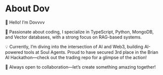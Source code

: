 # About Dov

👋 Hello! I’m Dovvvv

🌱 Passionate about coding, I specialize in TypeScript, Python, MongoDB, and Vector databases, with a strong focus on RAG-based systems.

💡 Currently, I’m diving into the intersection of AI and Web3, building AI-powered tools at Soul Agents. Proud to have secured 3rd place in the Brian AI Hackathon—check out the trading repo for a glimpse of the action!

🤝 Always open to collaboration—let’s create something amazing together!
